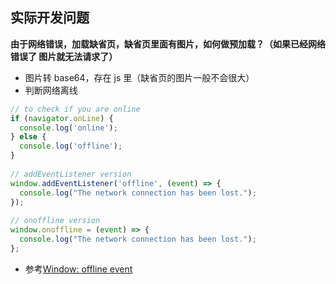 ## 实际开发问题

**由于网络错误，加载缺省页，缺省页里面有图片，如何做预加载？（如果已经网络错误了 图片就无法请求了）**

- 图片转 base64，存在 js 里（缺省页的图片一般不会很大）
- 判断网络离线
```javascript
// to check if you are online
if (navigator.onLine) {
  console.log('online');
} else {
  console.log('offline');
}
  
// addEventListener version
window.addEventListener('offline', (event) => {
  console.log("The network connection has been lost.");
});
  
// onoffline version
window.onoffline = (event) => {
  console.log("The network connection has been lost.");
};
```
- 参考[Window: offline event](https://developer.mozilla.org/en-US/docs/Web/API/Window/offline_event)